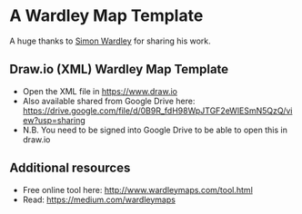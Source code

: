 # A Wardley Map Template

A huge thanks to [Simon Wardley](https://twitter.com/swardley) for sharing his work.

## Draw.io (XML) Wardley Map Template
- Open the XML file in https://www.draw.io
- Also available shared from Google Drive here: https://drive.google.com/file/d/0B9R_fdH98WpJTGF2eWlESmN5QzQ/view?usp=sharing
 - N.B. You need to be signed into Google Drive to be able to open this in draw.io

## Additional resources
- Free online tool here: http://www.wardleymaps.com/tool.html
- Read: https://medium.com/wardleymaps
